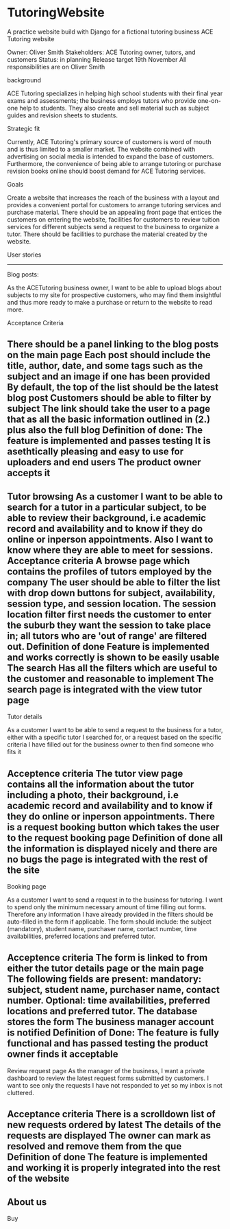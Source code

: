 # TutoringWebsite
A practice website build with Django for a fictional tutoring business
ACE Tutoring website
 
Owner: Oliver Smith
Stakeholders: ACE Tutoring owner, tutors, and customers
Status: in planning
Release target 19th November
All responsibilities are on Oliver Smith
 
background
 
ACE Tutoring specializes in helping high school students with their final year exams and assessments; the business employs tutors who provide one-on-one help to students. They also create and sell material such as subject guides and revision sheets to students.
 
Strategic fit
 
Currently, ACE Tutoring's primary source of customers is word of mouth and is thus limited to a smaller market. The website combined with advertising on social media is intended to expand the base of customers. Furthermore, the convenience of being able to arrange tutoring or purchase revision books online should boost demand for ACE Tutoring services.
 
Goals
 
Create a website that increases the reach of the business with a layout and provides a convenient portal for customers to arrange tutoring services and purchase material. There should be an appealing front page that entices the customers on entering the website, facilities for customers to review tuition services for different subjects send a request to the business to organize a tutor. There should be facilities to purchase the material created by the website.
 
User stories
 
---------------------------------------------------------
 
Blog posts:
 
As the ACETutoring business owner, I want to be able to upload blogs about subjects to my site for prospective customers, who may find them insightful and thus more ready to make a purchase or return to the website to read more.
 
Acceptance Criteria
 
There should be a panel linking to the blog posts on the main page
Each post should include the title, author, date, and some tags such as the subject and an image if one has been provided
By default, the top of the list should be the latest blog post
Customers should be able to filter by subject
The link should take the user to a page that as all the basic information outlined in (2.) plus also the full blog
Definition of done:
The feature is implemented and passes testing
It is asethtically pleasing and easy to use for uploaders and end users 
The product owner accepts it
-------------------------------------------
Tutor browsing 
As a customer I want to be able to search for a tutor in a particular subject, to be able to review their background, i.e academic record and availability and to know if they  do online or inperson appointments. Also I want to know where they are able to meet for sessions. 
Acceptance criteria 
A browse page which contains the profiles of tutors employed by the company
The user should be able to filter the list with drop down buttons for subject, availability, session type, and session location.
The session location filter first needs the customer to enter the suburb they want the session to take place in; all tutors who are 'out of range' are filtered out.
Definition of done 
Feature is implemented and works correctly
is shown to be easily usable 
The search Has all the filters which are useful to the customer and reasonable to implement 
The search page is integrated with the view tutor page 
-------------------------------------------- 
Tutor details

As a customer I want to be able to send a request to the business for a tutor, either with a specific tutor I searched for, or a request based on the specific criteria I have filled out for the business owner to then find someone who fits it 

Acceptence criteria 
The tutor view page contains all the information about the tutor including a photo, their background, i.e academic record and availability and to know if they do online or inperson appointments. 
There is a request booking button which takes the user to the request booking page
Definition of done
all the information is displayed nicely and there are no bugs
the page is integrated with the rest of the site 
-------------------------------------------
Booking page

As a customer I want to send a request in to the business for tutoring. I want to spend only the minimum necessary amount of time filling out forms. Therefore any information I have already provided in the filters should be auto-filled in the form if applicable. The form should include: the subject (mandatory), student name, purchaser name, contact number, time availabilities, preferred locations and preferred tutor. 

Acceptence criteria 
The form is linked to from either the tutor details page or the main page 
The following fields are present: mandatory: subject, student name, purchaser name, contact number. Optional: time availabilities, preferred locations and preferred tutor. 
The database stores the form
The business manager account is notified 
Definition of Done:
The feature is fully functional and has passed testing 
the product owner finds it acceptable
--------------------------------------------
Review request page
As the manager of the business, I want a private dashboard to review the latest request forms submitted by customers. I want to see only the requests I have not responded to yet so my inbox is not cluttered. 

Acceptance criteria 
There is a scrolldown list of new requests ordered by latest
The details of the requests are displayed
The owner can mark as resolved and remove them from the que
Definition of done
The feature is implemented and working
it is properly integrated into the rest of the website 
----------------------------------------
About us 
---------------------------------------
Buy
